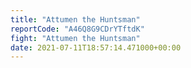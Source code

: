 ```yaml
---
title: "Attumen the Huntsman"
reportCode: "A46Q8G9CDrYTftdK"
fight: "Attumen the Huntsman"
date: 2021-07-11T18:57:14.471000+00:00
---
```

